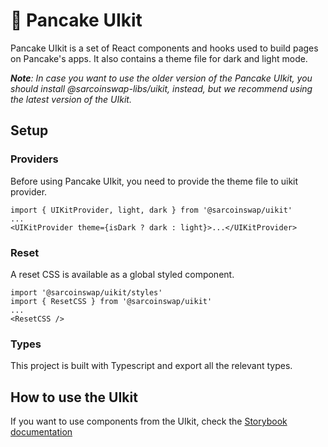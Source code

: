 # 🥞 Pancake UIkit

Pancake UIkit is a set of React components and hooks used to build pages on Pancake's apps. It also contains a theme file for dark and light mode.

***Note**: In case you want to use the older version of the Pancake UIkit, you should install @sarcoinswap-libs/uikit, instead, but we recommend using the latest version of the UIkit.*


## Setup

### Providers

Before using Pancake UIkit, you need to provide the theme file to uikit provider.

```
import { UIKitProvider, light, dark } from '@sarcoinswap/uikit'
...
<UIKitProvider theme={isDark ? dark : light}>...</UIKitProvider>
```

### Reset

A reset CSS is available as a global styled component.

```
import '@sarcoinswap/uikit/styles'
import { ResetCSS } from '@sarcoinswap/uikit'
...
<ResetCSS />
```

### Types

This project is built with Typescript and export all the relevant types.

## How to use the UIkit

If you want to use components from the UIkit, check the [Storybook documentation](https://uikit.pancake.run)
